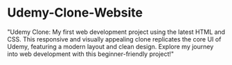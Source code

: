 # Udemy-Clone-Website
"Udemy Clone: My first web development project using the latest HTML and CSS. This responsive and visually appealing clone replicates the core UI of Udemy, featuring a modern layout and clean design. Explore my journey into web development with this beginner-friendly project!"
